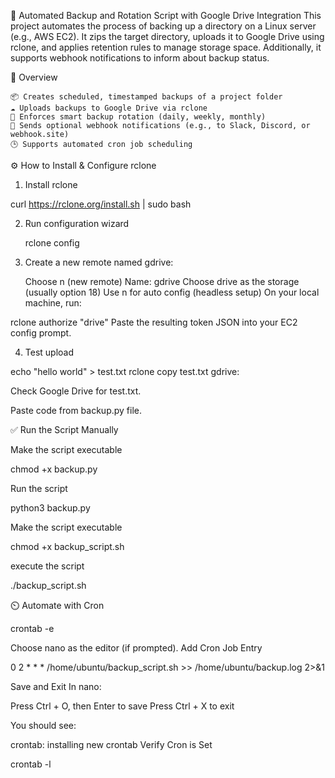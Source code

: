 🔄 Automated Backup and Rotation Script with Google Drive Integration
This project automates the process of backing up a directory on a Linux server (e.g., AWS EC2). It zips the target directory, uploads it to Google Drive using rclone, and applies retention rules to manage storage space. Additionally, it supports webhook notifications to inform about backup status.

🧾 Overview

    📦 Creates scheduled, timestamped backups of a project folder
    ☁️ Uploads backups to Google Drive via rclone
    🔁 Enforces smart backup rotation (daily, weekly, monthly)
    🔔 Sends optional webhook notifications (e.g., to Slack, Discord, or webhook.site)
    🕒 Supports automated cron job scheduling

⚙️ How to Install & Configure rclone

1. Install rclone

curl https://rclone.org/install.sh | sudo bash

2. Run configuration wizard

   rclone config

   
3. Create a new remote named gdrive:

    Choose n (new remote)
    Name: gdrive
    Choose drive as the storage (usually option 18)
    Use n for auto config (headless setup)
    On your local machine, run:

 rclone authorize "drive"
 Paste the resulting token JSON into your EC2 config prompt.

 4. Test upload

 echo "hello world" > test.txt
rclone copy test.txt gdrive:

Check Google Drive for test.txt.

Paste code from backup.py file.

✅ Run the Script Manually

  Make the script executable

chmod +x backup.py

 Run the script

python3 backup.py

Make the script executable

chmod +x backup_script.sh

execute the script

./backup_script.sh

⏲️ Automate with Cron

crontab -e

Choose nano as the editor (if prompted).
 Add Cron Job Entry

0 2 * * * /home/ubuntu/backup_script.sh >> /home/ubuntu/backup.log 2>&1

 Save and Exit In nano:

Press Ctrl + O, then Enter to save
Press Ctrl + X to exit

You should see:

crontab: installing new crontab
Verify Cron is Set

crontab -l


